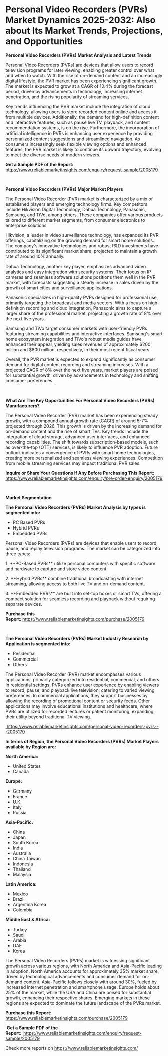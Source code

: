 <p><h1>Personal Video Recorders (PVRs) Market Dynamics 2025-2032: Also about Its Market Trends, Projections, and Opportunities</h1></p><p><strong>Personal Video Recorders (PVRs) Market Analysis and Latest Trends</strong></p>
<p><p>Personal Video Recorders (PVRs) are devices that allow users to record television programs for later viewing, enabling greater control over what and when to watch. With the rise of on-demand content and an increasingly digital lifestyle, the PVR market has been experiencing significant growth. The market is expected to grow at a CAGR of 10.4% during the forecast period, driven by advancements in technology, increasing internet penetration, and the rising popularity of streaming services.</p><p>Key trends influencing the PVR market include the integration of cloud technology, allowing users to store recorded content online and access it from multiple devices. Additionally, the demand for high-definition content and interactive features, such as pause live TV, playback, and content recommendation systems, is on the rise. Furthermore, the incorporation of artificial intelligence in PVRs is enhancing user experience by providing personalized content suggestions and streamlined navigation. As consumers increasingly seek flexible viewing options and enhanced features, the PVR market is likely to continue its upward trajectory, evolving to meet the diverse needs of modern viewers.</p></p>
<p><strong>Get a Sample PDF of the Report:&nbsp;</strong> <a href="https://www.reliablemarketinsights.com/enquiry/request-sample/2005179?utm_campaign=3317&utm_medium=2&utm_source=Github&utm_content=ia&utm_term=29032025&utm_id=personal-video-recorders-pvrs">https://www.reliablemarketinsights.com/enquiry/request-sample/2005179</a></p>
<p>&nbsp;</p>
<p><strong>Personal Video Recorders (PVRs) Major Market Players</strong></p>
<p><p>The Personal Video Recorder (PVR) market is characterized by a mix of established players and emerging technology firms. Key competitors include Hikvision Digital Technology, Dahua Technology, Panasonic, Samsung, and TiVo, among others. These companies offer various products tailored to different market segments, from consumer electronics to enterprise solutions.</p><p>Hikvision, a leader in video surveillance technology, has expanded its PVR offerings, capitalizing on the growing demand for smart home solutions. The company's innovative technologies and robust R&D investments have contributed to its significant market share, projected to maintain a growth rate of around 10% annually.</p><p>Dahua Technology, another key player, emphasizes advanced video analytics and easy integration with security systems. Their focus on IP cameras and seamless software solutions positions them well in the PVR market, with forecasts suggesting a steady increase in sales driven by the growth of smart cities and surveillance applications.</p><p>Panasonic specializes in high-quality PVRs designed for professional use, primarily targeting the broadcast and media sectors. With a focus on high-definition recording and cloud integration, Panasonic aims to capture a larger share of the professional market, projecting a growth rate of 8% over the next five years.</p><p>Samsung and TiVo target consumer markets with user-friendly PVRs featuring streaming capabilities and interactive interfaces. Samsung's smart home ecosystem integration and TiVo's robust media guides have enhanced their appeal, yielding sales revenues of approximately $200 million and $800 million, respectively, in their most recent fiscal years.</p><p>Overall, the PVR market is expected to expand significantly as consumer demand for digital content recording and streaming increases. With a projected CAGR of 8% over the next five years, market players are poised for substantial growth, driven by advancements in technology and shifting consumer preferences.</p></p>
<p>&nbsp;</p>
<p><strong>What Are The Key Opportunities For Personal Video Recorders (PVRs) Manufacturers?</strong></p>
<p><p>The Personal Video Recorder (PVR) market has been experiencing steady growth, with a compound annual growth rate (CAGR) of around 5-7% projected through 2026. This growth is driven by the increasing demand for on-demand content and the rise of smart TVs. Key trends include the integration of cloud storage, advanced user interfaces, and enhanced recording capabilities. The shift towards subscription-based models, such as over-the-top (OTT) services, is likely to influence PVR adoption. Future outlook indicates a convergence of PVRs with smart home technologies, creating more personalized and seamless viewing experiences. Competition from mobile streaming services may impact traditional PVR sales.</p></p>
<p><strong>Inquire or Share Your Questions If Any Before Purchasing This Report:</strong> <a href="https://www.reliablemarketinsights.com/enquiry/pre-order-enquiry/2005179?utm_campaign=3317&utm_medium=2&utm_source=Github&utm_content=ia&utm_term=29032025&utm_id=personal-video-recorders-pvrs">https://www.reliablemarketinsights.com/enquiry/pre-order-enquiry/2005179</a></p>
<p>&nbsp;</p>
<p><strong>Market Segmentation</strong></p>
<p><strong>The Personal Video Recorders (PVRs) Market Analysis by types is segmented into:</strong></p>
<p><ul><li>PC Based PVRs</li><li>Hybrid PVRs</li><li>Embedded PVRs</li></ul></p>
<p><p>Personal Video Recorders (PVRs) are devices that enable users to record, pause, and replay television programs. The market can be categorized into three types: </p><p>1. **PC-Based PVRs** utilize personal computers with specific software and hardware to capture and store video content.</p><p>2. **Hybrid PVRs** combine traditional broadcasting with internet streaming, allowing access to both live TV and on-demand content.</p><p>3. **Embedded PVRs** are built into set-top boxes or smart TVs, offering a compact solution for seamless recording and playback without requiring separate devices.</p></p>
<p><strong>Purchase this Report:&nbsp;</strong><a href="https://www.reliablemarketinsights.com/purchase/2005179?utm_campaign=3317&utm_medium=2&utm_source=Github&utm_content=ia&utm_term=29032025&utm_id=personal-video-recorders-pvrs">https://www.reliablemarketinsights.com/purchase/2005179</a></p>
<p>&nbsp;</p>
<p><strong>The Personal Video Recorders (PVRs) Market Industry Research by Application is segmented into:</strong></p>
<p><ul><li>Residential</li><li>Commercial</li><li>Others</li></ul></p>
<p><p>The Personal Video Recorder (PVR) market encompasses various applications, primarily categorized into residential, commercial, and others. In residential settings, PVRs enhance user experience by enabling viewers to record, pause, and playback live television, catering to varied viewing preferences. In commercial applications, they support businesses by allowing the recording of promotional content or security feeds. Other applications may involve educational institutions and healthcare, where PVRs are utilized for recorded lectures or patient monitoring, expanding their utility beyond traditional TV viewing.</p></p>
<p><a href="https://www.reliablemarketinsights.com/personal-video-recorders-pvrs--r2005179?utm_campaign=3317&utm_medium=2&utm_source=Github&utm_content=ia&utm_term=29032025&utm_id=personal-video-recorders-pvrs">&nbsp;https://www.reliablemarketinsights.com/personal-video-recorders-pvrs--r2005179</a></p>
<p><strong>In terms of Region, the Personal Video Recorders (PVRs) Market Players available by Region are:</strong></p>
<p>
    <p> <strong> North America: </strong>
        <ul>
            <li>United States</li>
            <li>Canada</li>
        </ul>
        </p> 
    <p> <strong> Europe: </strong>
        <ul>
            <li>Germany</li>
            <li>France</li>
            <li>U.K.</li>
            <li>Italy</li>
            <li>Russia</li>
        </ul>
        </p> 
    <p> <strong> Asia-Pacific: </strong>
        <ul>
            <li>China</li>
            <li>Japan</li>
            <li>South Korea</li>
            <li>India</li>
            <li>Australia</li>
            <li>China Taiwan</li>
            <li>Indonesia</li>
            <li>Thailand</li>
            <li>Malaysia</li>
        </ul>
        </p> 
    <p> <strong> Latin America: </strong>
        <ul>
            <li>Mexico</li>
            <li>Brazil</li>
            <li>Argentina Korea</li>
            <li>Colombia</li>
        </ul>
        </p> 
    <p> <strong> Middle East & Africa: </strong>
        <ul>
            <li>Turkey</li>
            <li>Saudi</li>
            <li>Arabia</li>
            <li>UAE</li>
            <li>Korea</li>
        </ul>
    </p>
    </p>
<p><p>The Personal Video Recorders (PVRs) market is witnessing significant growth across various regions, with North America and Asia-Pacific leading in adoption. North America accounts for approximately 35% market share, driven by technological advancements and consumer demand for on-demand content. Asia-Pacific follows closely with around 30%, fueled by increased internet penetration and smartphone usage. Europe holds about 25% of the market, while the USA and China are poised for substantial growth, enhancing their respective shares. Emerging markets in these regions are expected to dominate the future landscape of the PVRs market.</p></p>
<p><strong>Purchase this Report: </strong><a href="https://www.reliablemarketinsights.com/purchase/2005179?utm_campaign=3317&utm_medium=2&utm_source=Github&utm_content=ia&utm_term=29032025&utm_id=personal-video-recorders-pvrs">https://www.reliablemarketinsights.com/purchase/2005179</a></p>
<p>&nbsp;<strong>Get a Sample PDF of the Report:&nbsp;&nbsp;</strong><a href="https://www.reliablemarketinsights.com/enquiry/request-sample/2005179?utm_campaign=3317&utm_medium=2&utm_source=Github&utm_content=ia&utm_term=29032025&utm_id=personal-video-recorders-pvrs">https://www.reliablemarketinsights.com/enquiry/request-sample/2005179</a></p>
<p><strong></strong></p>
<p>Check more reports on <a href="https://www.reliablemarketinsights.com/?utm_campaign=3317&utm_medium=2&utm_source=Github&utm_content=ia&utm_term=29032025&utm_id=personal-video-recorders-pvrs">https://www.reliablemarketinsights.com/</a></p>